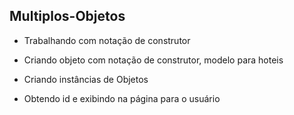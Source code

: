 ##  Multiplos-Objetos

- Trabalhando com notação de construtor

- Criando objeto com notação de construtor, modelo para hoteis

- Criando instâncias de Objetos

- Obtendo id e exibindo na página para o usuário
